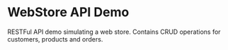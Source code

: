 # WebStore API Demo

RESTFul API demo simulating a web store. Contains CRUD operations for customers, products and orders.
